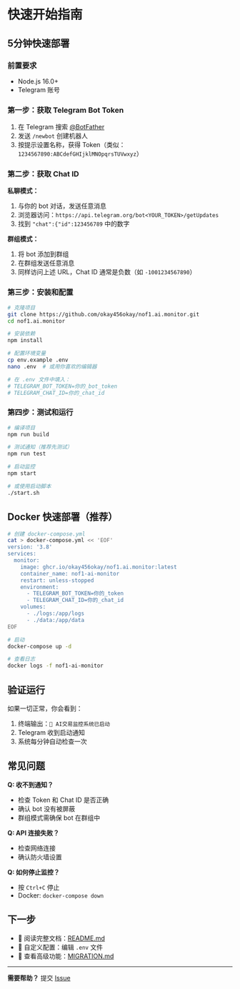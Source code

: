 # 快速开始指南

## 5分钟快速部署

### 前置要求
- Node.js 16.0+ 
- Telegram 账号

### 第一步：获取 Telegram Bot Token

1. 在 Telegram 搜索 [@BotFather](https://t.me/BotFather)
2. 发送 `/newbot` 创建机器人
3. 按提示设置名称，获得 Token（类似：`1234567890:ABCdefGHIjklMNOpqrsTUVwxyz`）

### 第二步：获取 Chat ID

**私聊模式：**
1. 与你的 bot 对话，发送任意消息
2. 浏览器访问：`https://api.telegram.org/bot<YOUR_TOKEN>/getUpdates`
3. 找到 `"chat":{"id":123456789` 中的数字

**群组模式：**
1. 将 bot 添加到群组
2. 在群组发送任意消息
3. 同样访问上述 URL，Chat ID 通常是负数（如 `-1001234567890`）

### 第三步：安装和配置

```bash
# 克隆项目
git clone https://github.com/okay456okay/nof1.ai.monitor.git
cd nof1.ai.monitor

# 安装依赖
npm install

# 配置环境变量
cp env.example .env
nano .env  # 或用你喜欢的编辑器

# 在 .env 文件中填入：
# TELEGRAM_BOT_TOKEN=你的_bot_token
# TELEGRAM_CHAT_ID=你的_chat_id
```

### 第四步：测试和运行

```bash
# 编译项目
npm run build

# 测试通知（推荐先测试）
npm run test

# 启动监控
npm start

# 或使用启动脚本
./start.sh
```

## Docker 快速部署（推荐）

```bash
# 创建 docker-compose.yml
cat > docker-compose.yml << 'EOF'
version: '3.8'
services:
  monitor:
    image: ghcr.io/okay456okay/nof1.ai.monitor:latest
    container_name: nof1-ai-monitor
    restart: unless-stopped
    environment:
      - TELEGRAM_BOT_TOKEN=你的_token
      - TELEGRAM_CHAT_ID=你的_chat_id
    volumes:
      - ./logs:/app/logs
      - ./data:/app/data
EOF

# 启动
docker-compose up -d

# 查看日志
docker logs -f nof1-ai-monitor
```

## 验证运行

如果一切正常，你会看到：
1. 终端输出：`🚀 AI交易监控系统已启动`
2. Telegram 收到启动通知
3. 系统每分钟自动检查一次

## 常见问题

**Q: 收不到通知？**
- 检查 Token 和 Chat ID 是否正确
- 确认 bot 没有被屏蔽
- 群组模式需确保 bot 在群组中

**Q: API 连接失败？**
- 检查网络连接
- 确认防火墙设置

**Q: 如何停止监控？**
- 按 `Ctrl+C` 停止
- Docker: `docker-compose down`

## 下一步

- 📖 阅读完整文档：[README.md](README.md)
- 🔧 自定义配置：编辑 `.env` 文件
- 🚀 查看高级功能：[MIGRATION.md](MIGRATION.md)

---

**需要帮助？** 提交 [Issue](https://github.com/okay456okay/nof1.ai.monitor/issues)

